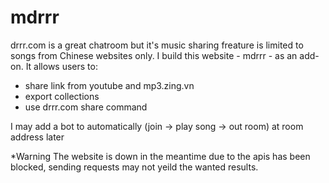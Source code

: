 # mdrrr
drrr.com is a great chatroom but it's music sharing freature is limited to songs from Chinese websites only. 
I build this website - mdrrr - as an add-on.
It allows users to:
+ share link from youtube and mp3.zing.vn 
+ export collections 
+ use drrr.com share command

I may add a bot to automatically (join -> play song -> out room) at room address later

*Warning
The website is down in the meantime due to the apis has been blocked, 
sending requests may not yeild the wanted results.

